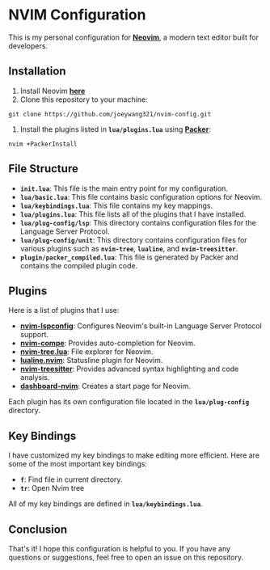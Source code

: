 # **NVIM Configuration**

This is my personal configuration for **[Neovim](https://neovim.io/)**, a modern text editor built for developers.

## **Installation**

1. Install Neovim **[here](https://github.com/neovim/neovim/wiki/Installing-Neovim)**
2. Clone this repository to your machine:

```
git clone https://github.com/joeywang321/nvim-config.git
```

1. Install the plugins listed in **`lua/plugins.lua`** using **[Packer](https://github.com/wbthomason/packer.nvim)**:

```
nvim +PackerInstall
```

## **File Structure**

- **`init.lua`**: This file is the main entry point for my configuration.
- **`lua/basic.lua`**: This file contains basic configuration options for Neovim.
- **`lua/keybindings.lua`**: This file contains my key mappings.
- **`lua/plugins.lua`**: This file lists all of the plugins that I have installed.
- **`lua/plug-config/lsp`**: This directory contains configuration files for the Language Server Protocol.
- **`lua/plug-config/unit`**: This directory contains configuration files for various plugins such as **`nvim-tree`**, **`lualine`**, and **`nvim-treesitter`**.
- **`plugin/packer_compiled.lua`**: This file is generated by Packer and contains the compiled plugin code.

## **Plugins**

Here is a list of plugins that I use:

- **[nvim-lspconfig](https://github.com/neovim/nvim-lspconfig)**: Configures Neovim's built-in Language Server Protocol support.
- **[nvim-compe](https://github.com/hrsh7th/nvim-compe)**: Provides auto-completion for Neovim.
- **[nvim-tree.lua](https://github.com/kyazdani42/nvim-tree.lua)**: File explorer for Neovim.
- **[lualine.nvim](https://github.com/hoob3rt/lualine.nvim)**: Statusline plugin for Neovim.
- **[nvim-treesitter](https://github.com/nvim-treesitter/nvim-treesitter)**: Provides advanced syntax highlighting and code analysis.
- **[dashboard-nvim](https://github.com/glepnir/dashboard-nvim)**: Creates a start page for Neovim.

Each plugin has its own configuration file located in the **`lua/plug-config`** directory.

## **Key Bindings**

I have customized my key bindings to make editing more efficient. Here are some of the most important key bindings:

- **`f`**: Find file in current directory.
- **`tr`**: Open Nvim tree

All of my key bindings are defined in **`lua/keybindings.lua`**.

## **Conclusion**

That's it! I hope this configuration is helpful to you. If you have any questions or suggestions, feel free to open an issue on this repository.
